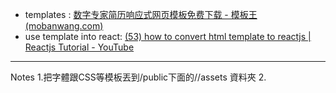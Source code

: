 - templates : [数字专家简历响应式网页模板免费下载 - 模板王 (mobanwang.com)](http://www.mobanwang.com/mb/202108/18467.html)
- use template into react: [(53) how to convert html template to reactjs | Reactjs Tutorial - YouTube](https://www.youtube.com/watch?v=oQXsSpuXUl4)
---
Notes
1.把字體跟CSS等模板丟到/public下面的//assets 資料夾
2. 
